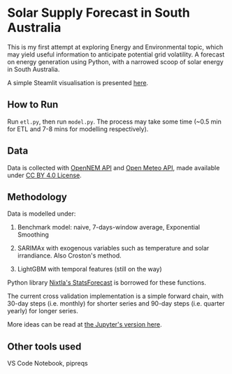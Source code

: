 # Solar Supply Forecast in South Australia

This is my first attempt at exploring Energy and Environmental topic, which may yield useful information to anticipate potential grid volatility. A forecast on energy generation using Python, with a narrowed scoop of solar energy in South Australia.

A simple Steamlit visualisation is presented [here](https://shuuheialb-solar-supply-forecast-script-model-cakycc.streamlit.app/).

## How to Run

Run `etl.py`, then run `model.py`. The process may take some time (~0.5 min for ETL and 7-8 mins for modelling respectively).

## Data

Data is collected with [OpenNEM API](https://opennem.org.au/) and [Open Meteo API](https://open-meteo.com/), made available under [CC BY 4.0 License](https://creativecommons.org/licenses/by/4.0/).

## Methodology

Data is modelled under:

1. Benchmark model: naive, 7-days-window average, Exponential Smoothing

2. SARIMAx with exogenous variables such as temperature and solar irrandiance. Also Croston's method.

3. LightGBM with temporal features  (still on the way)

Python library [Nixtla's StatsForecast](https://nixtlaverse.nixtla.io/statsforecast/) is borrowed for these functions.

The current cross validation implementation is a simple forward chain, with 30-day steps (i.e. monthly) for shorter series and 90-day steps (i.e. quarter yearly) for longer series.

More ideas can be read at [the Jupyter's version here](https://nbviewer.org/github/ShuuheiAlb/solar-supply-forecast/blob/main/tmp/nb.ipynb).

## Other tools used

VS Code Notebook, pipreqs